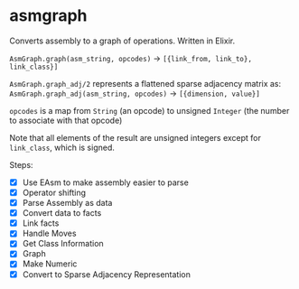 # asmgraph
Converts assembly to a graph of operations. Written in Elixir.

`AsmGraph.graph(asm_string, opcodes)` -> `[{link_from, link_to}, link_class}]`

`AsmGraph.graph_adj/2` represents a flattened sparse adjacency matrix as:
`AsmGraph.graph_adj(asm_string, opcodes)` -> `[{dimension, value}]`

`opcodes` is a map from `String` (an opcode) to unsigned `Integer` (the number to associate with that opcode)

Note that all elements of the result are unsigned integers except for `link_class`, which is signed. 

Steps:

 - [X] Use EAsm to make assembly easier to parse
 - [X] Operator shifting
 - [X] Parse Assembly as data
 - [X] Convert data to facts
 - [X] Link facts
 - [X] Handle Moves
 - [X] Get Class Information
 - [X] Graph
 - [X] Make Numeric
 - [X] Convert to Sparse Adjacency Representation
